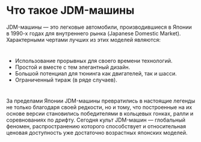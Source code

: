 # Что такое JDM-машины
JDM-машины — это легковые автомобили, производившиеся в Японии в 1990-х годах для внутреннего рынка (Japanese Domestic Market). Характерными чертами лучших из этих моделей являются:
#
- Использование прорывных для своего времени технологий.
- Простой и вместе с тем элегантный дизайн.
- Большой потенциал для тюнинга как двигателей, так и шасси.
- Ограниченный тираж (в ряде случаев).
#
За пределами Японии JDM-машины превратились в настоящие легенды не только благодаря своей редкости, но и тому, что построенные на их основе версии становились победителями в кольцевых гонках, ралли и соревнованиях по дрифту. Сегодня культ JDM-машин — глобальный феномен, распространению которого способствует и относительная ценовая доступность уже достаточно возрастных японских моделей.

